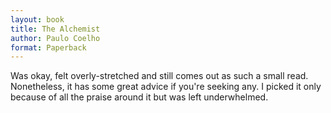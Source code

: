 ```yaml
---
layout: book
title: The Alchemist
author: Paulo Coelho
format: Paperback
---
```


Was okay, felt overly-stretched and still comes out as such a small read. Nonetheless, it has some great advice if you're seeking any. I picked it only because of all the praise around it but was left underwhelmed.
